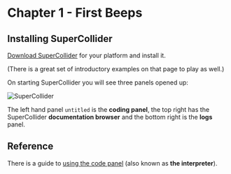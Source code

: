 # Chapter 1 - First Beeps

## Installing SuperCollider

[Download SuperCollider](https://supercollider.github.io/) for your platform and install it.

(There is a great set of introductory examples on that page to play as well.)

On starting SuperCollider you will see three panels opened up:

![SuperCollider](../images/chapter1/supercollider.png)

The left hand panel `untitled` is the **coding panel**, the top right has the SuperCollider **documentation browser** and the bottom right is the **logs** panel.

## Reference

There is a guide to [using the code panel](https://doc.sccode.org/Guides/How-to-Use-the-Interpreter.html) (also known as **the interpreter**).
